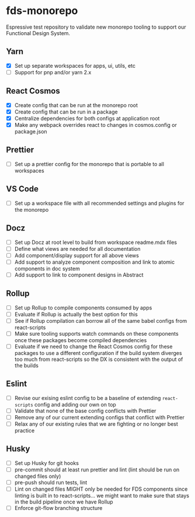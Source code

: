 # fds-monorepo
Espressive test repository to validate new monorepo tooling to support our Functional Design System.


## Yarn

- [x] Set up separate workspaces for apps, ui, utils, etc
- [ ] Support for pnp and/or yarn 2.x
 
## React Cosmos

- [x] Create config that can be run at the monorepo root
- [x] Create config that can be run in a package
- [x] Centralize dependencies for both configs at application root
- [x] Make any webpack overrides react to changes in cosmos.config or package.json

## Prettier

- [ ] Set up a prettier config for the monorepo that is portable to all workspaces

## VS Code

- [ ] Set up a workspace file with all recommended settings and plugins for the monorepo

## Docz

- [ ] Set up Docz at root level to build from workspace readme.mdx files
- [ ] Define what views are needed for all documentation
- [ ] Add component/display support for all above views
- [ ] Add support to analyze component composition and link to atomic components in doc system
- [ ] Add support to link to component designs in Abstract

## Rollup

- [ ] Set up Rollup to compile components consumed by apps
- [ ] Evaluate if Rollup is actually the best option for this
- [ ] See if Rollup compilation can borrow all of the same babel configs from react-scripts
- [ ] Make sure tooling supports watch commands on these components once these packages become compiled dependencies
- [ ] Evaluate if we need to change the React Cosmos config for these packages to use a different configuration if the build system diverges too much from react-scripts so the DX is consistent with the output of the builds

## Eslint

- [ ] Revise our exising eslint config to be a baseline of extending `react-scripts` config and adding our own on top
- [ ] Validate that none of the base config conflicts with Prettier
- [ ] Remove any of our current extending configs that conflict with Prettier
- [ ] Relax any of our existing rules that we are fighting or no longer best practice

## Husky

- [ ] Set up Husky for git hooks
- [ ] pre-commit should at least run prettier and lint (lint should be run on changed files only)
- [ ] pre-push should run tests, lint
- [ ] Lint on changed files MIGHT only be needed for FDS components since linting is built in to react-scripts... we might want to make sure that stays in the build pipeline once we have Rollup
- [ ] Enforce git-flow branching structure